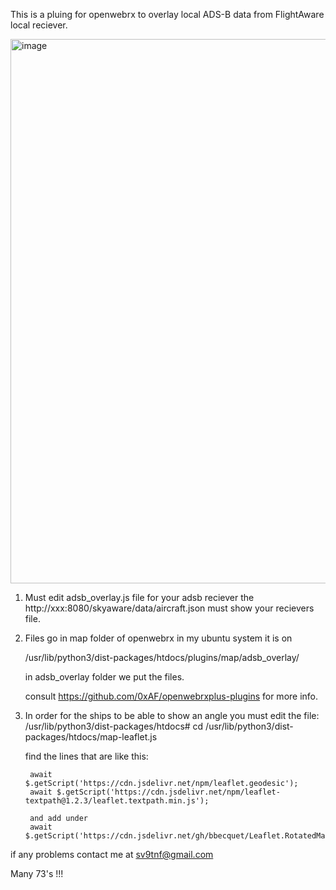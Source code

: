 This is a pluing for openwebrx to overlay local ADS-B data from FlightAware local reciever.


<img width="1444" height="871" alt="image" src="https://github.com/user-attachments/assets/7fc05d95-7cdc-457c-b49a-8340938a285a" />

1. Must edit adsb_overlay.js file for your adsb reciever
   the http://xxx:8080/skyaware/data/aircraft.json
   must show your recievers file.
   


2. Files go in map folder of openwebrx in my ubuntu system it is on

   /usr/lib/python3/dist-packages/htdocs/plugins/map/adsb_overlay/

   in adsb_overlay folder we put the files.


   consult https://github.com/0xAF/openwebrxplus-plugins for more info.

3. In order for the ships to be able to show an angle you must edit the file:
   /usr/lib/python3/dist-packages/htdocs# cd /usr/lib/python3/dist-packages/htdocs/map-leaflet.js


   find the lines that are like this:

        await $.getScript('https://cdn.jsdelivr.net/npm/leaflet.geodesic');
        await $.getScript('https://cdn.jsdelivr.net/npm/leaflet-textpath@1.2.3/leaflet.textpath.min.js');

        and add under
        await $.getScript('https://cdn.jsdelivr.net/gh/bbecquet/Leaflet.RotatedMarker/leaflet.rotatedMarker.js');


 if any problems contact me at sv9tnf@gmail.com

   Many 73's !!!


   

